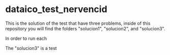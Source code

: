 # dataico_test_nervencid

This is the solution of the test that have three problems, inside of this repository you will find the folders "solucion1", "solucion2", and "solucion3".

In order to run each 

The "solucion3" is a test
